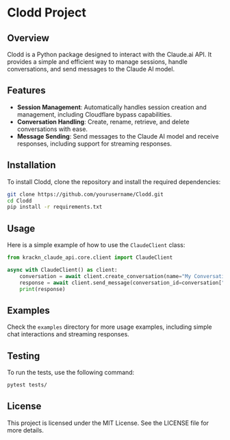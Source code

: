 # Clodd Project

## Overview
Clodd is a Python package designed to interact with the Claude.ai API. It provides a simple and efficient way to manage sessions, handle conversations, and send messages to the Claude AI model.

## Features
- **Session Management**: Automatically handles session creation and management, including Cloudflare bypass capabilities.
- **Conversation Handling**: Create, rename, retrieve, and delete conversations with ease.
- **Message Sending**: Send messages to the Claude AI model and receive responses, including support for streaming responses.

## Installation
To install Clodd, clone the repository and install the required dependencies:

```bash
git clone https://github.com/yourusername/Clodd.git
cd Clodd
pip install -r requirements.txt
```

## Usage
Here is a simple example of how to use the `ClaudeClient` class:

```python
from krackn_claude_api.core.client import ClaudeClient

async with ClaudeClient() as client:
    conversation = await client.create_conversation(name="My Conversation")
    response = await client.send_message(conversation_id=conversation["uuid"], message="Hello, Claude!")
    print(response)
```

## Examples
Check the `examples` directory for more usage examples, including simple chat interactions and streaming responses.

## Testing
To run the tests, use the following command:

```bash
pytest tests/
```

## License
This project is licensed under the MIT License. See the LICENSE file for more details.